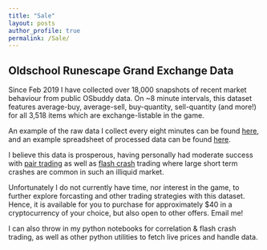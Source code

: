 ```yaml
---
title: "Sale"
layout: posts
author_profile: true
permalink: /Sale/
---
```

## Oldschool Runescape Grand Exchange Data
Since Feb 2019 I have collected over 18,000 snapshots of recent market behaviour from public OSbuddy data. On ~8 minute intervals, this dataset features average-buy, average-sell, buy-quantity, sell-quantity (and more!) for all 3,518 items which are exchange-listable in the game.

An example of the raw data I collect every eight minutes can be found [here](/assets/sale/20190221-153102.txt), and an example spreadsheet of processed data can be found [here](/assets/sale/13190.csv).

I believe this data is prosperous, having personally had moderate success with [pair trading](https://en.wikipedia.org/wiki/Pairs_trade) as well as [flash crash](https://en.wikipedia.org/wiki/2010_Flash_Crash) trading where large short term crashes are common in such an illiquid market.

Unfortunately I do not currently have time, nor interest in the game, to further explore forcasting and other trading strategies with this dataset. Hence, it is available for you to purchase for approximately $40 in a cryptocurrency of your choice, but also open to other offers. Email me!

I can also throw in my python notebooks for correlation & flash crash trading, as well as other python utilities to fetch live prices and handle data.

